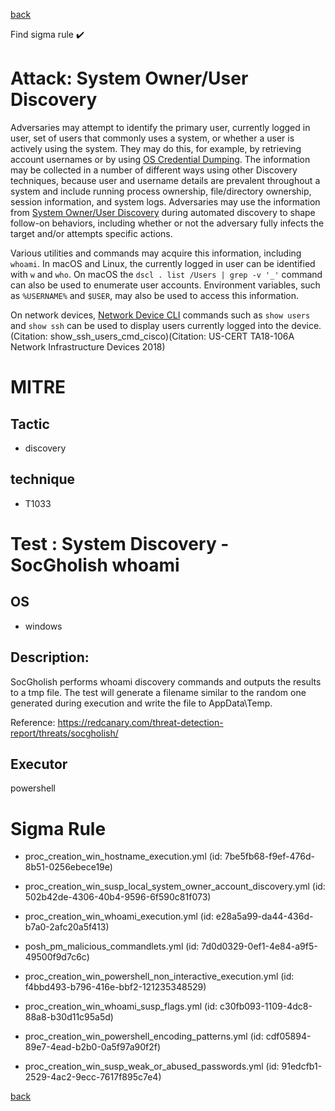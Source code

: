 
[back](../index.md)

Find sigma rule :heavy_check_mark: 

# Attack: System Owner/User Discovery 

Adversaries may attempt to identify the primary user, currently logged in user, set of users that commonly uses a system, or whether a user is actively using the system. They may do this, for example, by retrieving account usernames or by using [OS Credential Dumping](https://attack.mitre.org/techniques/T1003). The information may be collected in a number of different ways using other Discovery techniques, because user and username details are prevalent throughout a system and include running process ownership, file/directory ownership, session information, and system logs. Adversaries may use the information from [System Owner/User Discovery](https://attack.mitre.org/techniques/T1033) during automated discovery to shape follow-on behaviors, including whether or not the adversary fully infects the target and/or attempts specific actions.

Various utilities and commands may acquire this information, including <code>whoami</code>. In macOS and Linux, the currently logged in user can be identified with <code>w</code> and <code>who</code>. On macOS the <code>dscl . list /Users | grep -v '_'</code> command can also be used to enumerate user accounts. Environment variables, such as <code>%USERNAME%</code> and <code>$USER</code>, may also be used to access this information.

On network devices, [Network Device CLI](https://attack.mitre.org/techniques/T1059/008) commands such as `show users` and `show ssh` can be used to display users currently logged into the device.(Citation: show_ssh_users_cmd_cisco)(Citation: US-CERT TA18-106A Network Infrastructure Devices 2018)

# MITRE
## Tactic
  - discovery


## technique
  - T1033


# Test : System Discovery - SocGholish whoami
## OS
  - windows


## Description:
SocGholish performs whoami discovery commands and outputs the results to a tmp file. 
The test will generate a filename similar to the random one generated during execution and write the file to AppData\Temp.

Reference: https://redcanary.com/threat-detection-report/threats/socgholish/


## Executor
powershell

# Sigma Rule
 - proc_creation_win_hostname_execution.yml (id: 7be5fb68-f9ef-476d-8b51-0256ebece19e)

 - proc_creation_win_susp_local_system_owner_account_discovery.yml (id: 502b42de-4306-40b4-9596-6f590c81f073)

 - proc_creation_win_whoami_execution.yml (id: e28a5a99-da44-436d-b7a0-2afc20a5f413)

 - posh_pm_malicious_commandlets.yml (id: 7d0d0329-0ef1-4e84-a9f5-49500f9d7c6c)

 - proc_creation_win_powershell_non_interactive_execution.yml (id: f4bbd493-b796-416e-bbf2-121235348529)

 - proc_creation_win_whoami_susp_flags.yml (id: c30fb093-1109-4dc8-88a8-b30d11c95a5d)

 - proc_creation_win_powershell_encoding_patterns.yml (id: cdf05894-89e7-4ead-b2b0-0a5f97a90f2f)

 - proc_creation_win_susp_weak_or_abused_passwords.yml (id: 91edcfb1-2529-4ac2-9ecc-7617f895c7e4)



[back](../index.md)
